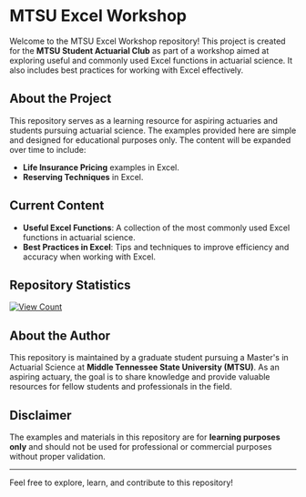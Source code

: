 # MTSU Excel Workshop

Welcome to the MTSU Excel Workshop repository! This project is created for the **MTSU Student Actuarial Club** as part of a workshop aimed at exploring useful and commonly used Excel functions in actuarial science. It also includes best practices for working with Excel effectively.

## About the Project
This repository serves as a learning resource for aspiring actuaries and students pursuing actuarial science. The examples provided here are simple and designed for educational purposes only. The content will be expanded over time to include:

- **Life Insurance Pricing** examples in Excel.
- **Reserving Techniques** in Excel.

## Current Content
- **Useful Excel Functions**: A collection of the most commonly used Excel functions in actuarial science.
- **Best Practices in Excel**: Tips and techniques to improve efficiency and accuracy when working with Excel.

## Repository Statistics
[![View Count](https://img.shields.io/badge/View%20Count-0-brightgreen)](https://github.com/)

## About the Author
This repository is maintained by a graduate student pursuing a Master's in Actuarial Science at **Middle Tennessee State University (MTSU)**. As an aspiring actuary, the goal is to share knowledge and provide valuable resources for fellow students and professionals in the field.

## Disclaimer
The examples and materials in this repository are for **learning purposes only** and should not be used for professional or commercial purposes without proper validation.

---

Feel free to explore, learn, and contribute to this repository!